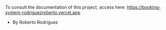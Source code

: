 To consult the documentation of this project, access here:
https://booking-system-rodriguezroberto.vercel.app

- By Roberto Rodriguez